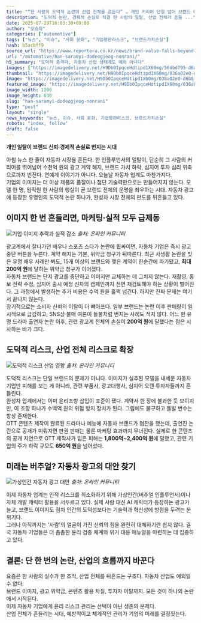```yaml
---
title: "“한 사람의 도덕적 논란이 산업 전체를 흔든다” … 개인 커리어 단절 넘어 브랜드 이미지 훼손·경제적 손실로 이어진다"
description: "도덕적 논란, 경제적 손실로 직결 한 사람의 일탈, 산업 전체가 흔들 ..."
date: 2025-07-29T16:03:30+09:00
author: "오승희"
categories: ["automotive"]
tags: ["뉴스", "이슈", "사회 문화", "기업평판리스크", "브랜드가치손실"]
hash: b5acbff9
source_url: "https://www.reportera.co.kr/news/brand-value-falls-beyond-personal-career-break/"
url: "/automotive/han-saramyi-dodeogjeog-nonrani/"
h5_summary: "도덕적 충격파, 자동차 산업 생태계도 예외 아니다"
images: ["https://imagedelivery.net/H9Db0IpqceHdtipd1X60mg/56dbd795-d6a2-4714-3001-db1f10bf0f00/public", "https://imagedelivery.net/H9Db0IpqceHdtipd1X60mg/d35fee6d-7314-4efe-eba0-015c7c529d00/public", "https://imagedelivery.net/H9Db0IpqceHdtipd1X60mg/036a02e0-d6b8-424d-c87f-f90cc44a9b00/public", "https://imagedelivery.net/H9Db0IpqceHdtipd1X60mg/35b58ea1-41e2-4c9e-55bb-fb4dc4ff3e00/public"]
thumbnail: "https://imagedelivery.net/H9Db0IpqceHdtipd1X60mg/036a02e0-d6b8-424d-c87f-f90cc44a9b00/public"
image: "https://imagedelivery.net/H9Db0IpqceHdtipd1X60mg/036a02e0-d6b8-424d-c87f-f90cc44a9b00/public"
featured_image: "https://imagedelivery.net/H9Db0IpqceHdtipd1X60mg/036a02e0-d6b8-424d-c87f-f90cc44a9b00/public"
image_width: 1200
image_height: 630
slug: "han-saramyi-dodeogjeog-nonrani"
type: "post"
layout: "single"
news_keywords: "뉴스, 이슈, 사회 문화, 기업평판리스크, 브랜드가치손실"
robots: "index, follow"
draft: false
---
```


**개인 일탈이 브랜드 신뢰·경제적 손실로 번지는 시대**

  
아침 뉴스 한 줄이 자동차 시장을 흔든다. 한 인플루언서의 일탈이, 단순히 그 사람의 커리어를 뛰어넘어 수천억 원의 광고 계약 해지, 브랜드 가치 하락, 심지어 투자 심리 위축으로까지 번진다. 연예계 이야기가 아니다. 오늘날 자동차 업계도 마찬가지다.  
기업의 이미지는 더 이상 제품의 품질이나 첨단 기술력만으로는 만들어지지 않는다. 모델 한 명, 임직원 한 사람의 행실이 곧 브랜드 전체의 운명을 좌우하는 시대. 자동차 광고에 등장한 유명인의 도덕적 논란 하나가, 완성차 시장 전체의 판도를 뒤흔들고 있다.

  
## 이미지 한 번 흔들리면, 마케팅·실적 모두 급제동

![기업 이미지 추락과 실적 감소](https://imagedelivery.net/H9Db0IpqceHdtipd1X60mg/56dbd795-d6a2-4714-3001-db1f10bf0f00/public)
*출처: 온라인 커뮤니티*


광고계에서 잘나가던 배우나 스포츠 스타가 논란에 휩싸이면, 자동차 기업은 즉시 광고 중단 버튼을 누른다. 계약 해지는 기본, 위약금 청구가 뒤따른다. 최근 사생활 논란을 빚은 유명 배우 사례만 봐도, 15개 이상의 브랜드와 맺은 계약이 한순간에 파기됐고, **최대 200억 원**에 달하는 위약금 청구가 이어졌다.  
자동차 브랜드는 단지 광고를 중단하고 이미지만 교체하는 데 그치지 않는다. 재촬영, 홍보 전략 수정, 심지어 출시 예정 신차의 캠페인까지 전면 재검토해야 하는 상황이 벌어진다. 그 과정에서 발생하는 추가 비용은 수억 원을 훌쩍 넘긴다. 하지만 진짜 문제는 여기서 끝나지 않는다.  
장기적으로는 소비자 신뢰의 이탈이 더 뼈아프다. 일부 브랜드는 논란 이후 판매량이 일시적으로 급감하고, SNS상 불매 여론이 들불처럼 번지는 사례도 적지 않다. 어느 한 유명 드라마 출연자 논란 이후, 관련 광고계 전체의 손실이 **200억 원**에 달했다는 점은 시사하는 바가 크다.

  
## 도덕적 리스크, 산업 전체 리스크로 확장

![도덕적 리스크 산업 영향](https://imagedelivery.net/H9Db0IpqceHdtipd1X60mg/35b58ea1-41e2-4c9e-55bb-fb4dc4ff3e00/public)
*출처: 온라인 커뮤니티*


도덕적 리스크는 단일 브랜드의 문제가 아니다. 이미지가 실추된 모델을 내세운 자동차 기업만 피해를 보는 게 아니라, 관련 부품사, 광고대행사, 심지어 오랜 투자자들까지 흔들린다.  
완성차 업계에서는 이미 윤리조항 삽입이 표준이 됐다. 계약서 한 장에 불과한 듯 보이지만, 이 조항 하나가 수백억 원의 위험 방지 장치가 된다. 그럼에도 불구하고 돌발 변수는 항상 존재한다.  
OTT 콘텐츠 제작이 완료된 드라마나 예능에 자동차 브랜드가 협찬을 했는데, 출연진 논란으로 공개가 미뤄지면 판권 판매는 물론 마케팅 효과까지 무너진다. 실제로 한 콘텐츠의 공개 지연으로 OTT 제작사가 입은 피해는 **1,800억~2,400억 원**에 달했고, 관련 기업의 주가 하락 규모도 **650억 원**을 넘어섰다.

  
## 미래는 버추얼? 자동차 광고의 대안 찾기

![가상인간 자동차 광고 대안](https://imagedelivery.net/H9Db0IpqceHdtipd1X60mg/d35fee6d-7314-4efe-eba0-015c7c529d00/public)
*출처: 온라인 커뮤니티*


이제 자동차 업계는 인적 리스크를 최소화하기 위해 가상인간(버추얼 인플루언서)이나 자체 개발 캐릭터 활용을 서두르고 있다. 실제 사람 대신 AI 캐릭터가 등장하는 광고가 늘고, 브랜드 이미지도 점차 인간의 도덕성보다는 기술력과 혁신성에 방점을 두려는 분위기다.  
그러나 아직까지는 '사람'의 얼굴이 가진 신뢰의 힘을 완전히 대체하기란 쉽지 않다. 결국 자동차 기업들은 더 촘촘한 윤리 검증 체계와 위기 대응 매뉴얼을 마련하는 데 집중하고 있다.

  
## 결론: 단 한 번의 논란, 산업의 흐름까지 바꾼다

요즘은 한 사람의 실수가 한 조직, 산업 전체를 뒤흔드는 구조다. 자동차 산업도 예외일 수 없다.  
브랜드 이미지, 광고 위약금, 콘텐츠 활용 차질, 투자자 이탈까지. 모든 것이 하나의 논란에서 시작된다.  
이제 자동차 기업에게 윤리 리스크 관리는 선택이 아닌 생존의 문제다.  
산업 전체가 흔들리는 시대, 예방적이고 체계적인 관리가 기업의 미래를 결정짓는다.
